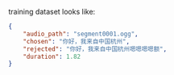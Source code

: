 training dataset looks like:
```json
{
    "audio_path": "segment0001.ogg",
    "chosen": "你好，我来自中国杭州",
    "rejected": "你好，我来自中国杭州嗯嗯嗯嗯额",
    "duration": 1.82
}
```